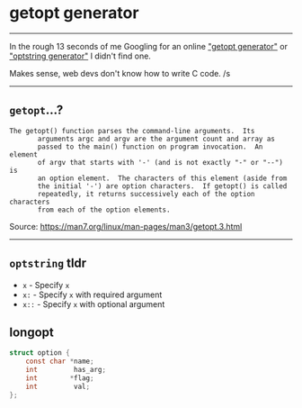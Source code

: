 # getopt generator

---

In the rough 13 seconds of me Googling for an online ["getopt generator"](https://www.google.com/search?q=getopt+generator) or ["optstring generator"](https://www.google.com/search?q=optstring+generator) I didn't find one.

Makes sense, web devs don't know how to write C code. /s

---

## `getopt`...?

```
The getopt() function parses the command-line arguments.  Its
       arguments argc and argv are the argument count and array as
       passed to the main() function on program invocation.  An element
       of argv that starts with '-' (and is not exactly "-" or "--") is
       an option element.  The characters of this element (aside from
       the initial '-') are option characters.  If getopt() is called
       repeatedly, it returns successively each of the option characters
       from each of the option elements.
```

Source: https://man7.org/linux/man-pages/man3/getopt.3.html

---

## `optstring` tldr

* `x` - Specify `x`
* `x:` - Specify `x` with required argument
* `x::` - Specify `x` with optional argument

## longopt

```c
struct option {
    const char *name;
    int         has_arg;
    int        *flag;
    int         val;
};
```
